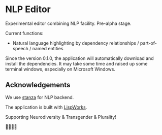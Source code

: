# NLP Editor

Experimental editor combining NLP facility. Pre-alpha stage.

Current functions:

- Natural language highlighting by dependency relationships / part-of-speech / named entities

Since the version 0.1.0, the application will automatically download
and install the dependencies. It may take some time and raised up some
terminal windows, especially on Microsoft Windows.

## Acknowledgements

We use [stanza](https://github.com/stanfordnlp/stanza/) for NLP backend.

The application is built with [LispWorks](www.lispworks.com).

Supporting Neurodiversity & Transgender & Plurality!

🏳️‍🌈🏳️‍⚧️
